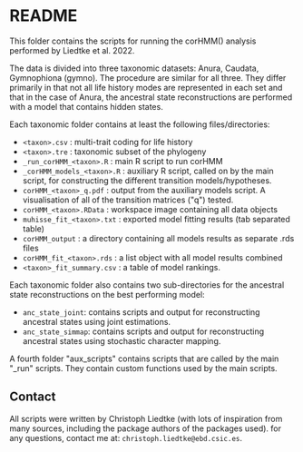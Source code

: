 # README

This folder contains the scripts for running the corHMM() analysis performed by Liedtke et al. 2022.

The data is divided into three taxonomic datasets: Anura, Caudata, Gymnophiona (gymno). The procedure are similar for all three. They differ primarily in that not all life history modes are represented in each set and that in the case of Anura, the ancestral state reconstructions are performed with a model that contains hidden states.

Each taxonomic folder contains at least the following files/directories:

* `<taxon>.csv` : multi-trait coding for life history
* `<taxon>.tre` : taxonomic subset of the phylogeny
* `_run_corHMM_<taxon>.R` : main R script to run corHMM
* `_corHMM_models_<taxon>.R` : auxiliary R script, called on by the main script, for constructing the different transition models/hypotheses.
* `corHMM_<taxon>_q.pdf` : output from the auxiliary models script. A visualisation of all of the transition matrices ("q") tested.
* `corHMM_<taxon>.RData` : workspace image containing all data objects
* `muhisse_fit_<taxon>.txt` : exported model fitting results (tab separated table)
* `corHMM_output` : a directory containing all models results as separate .rds files
* `corHMM_fit_<taxon>.rds` : a list object with all model results combined
* `<taxon>_fit_summary.csv` : a table of model rankings.

Each taxonomic folder also contains two sub-directories for the ancestral state reconstructions on the best performing model:
* `anc_state_joint`: contains scripts and output for reconstructing ancestral states using joint estimations.
* `anc_state_simmap`: contains scripts and output for reconstructing ancestral states using stochastic character mapping.

A fourth folder "aux_scripts" contains scripts that are called by the main "_run" scripts. They contain custom functions used by the main scripts.


## Contact

All scripts were written by Christoph Liedtke (with lots of inspiration from many sources, including the package authors of the packages used). for any questions, contact me at:  `christoph.liedtke@ebd.csic.es`.
